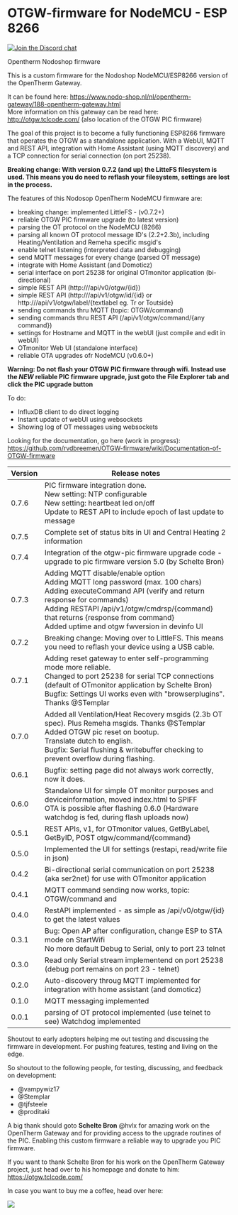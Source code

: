 # OTGW-firmware for NodeMCU - ESP 8266 

[![Join the Discord chat](https://img.shields.io/discord/812969634638725140.svg?style=flat-square)](https://discord.gg/zjW3ju7vGQ)

Opentherm Nodoshop firmware

This is a custom firmware for the Nodoshop NodeMCU/ESP8266 version of the OpenTherm Gateway. 

It can be found here: https://www.nodo-shop.nl/nl/opentherm-gateway/188-opentherm-gateway.html  
More information on this gateway can be read here: http://otgw.tclcode.com/  (also location of the OTGW PIC firmware) 

The goal of this project is to become a fully functioning ESP8266 firmware that operates the OTGW as a standalone application. With a WebUI, MQTT and REST API, integration with Home Assistant (using MQTT discovery) and a TCP connection for serial connection (on port 25238).


**Breaking change: With version 0.7.2 (and up) the LitteFS filesystem is used. This means you do need to reflash your filesystem, settings are lost in the process.**


The features of this Nodosop OpenTherm NodeMCU firmware are:

- breaking change: implemented LittleFS -  (v0.7.2+)
- reliable OTGW PIC firmware upgrade (to latest version)
- parsing the OT protocol on the NodeMCU (8266)
- parsing all known OT protocol message ID's (2.2+2.3b), including Heating/Ventilation and Remeha specific msgid's 
- enable telnet listening (interpreted data and debugging)
- send MQTT messages for every change  (parsed OT message)
- integrate with Home Assistant (and Domoticz)
- serial interface on port 25238 for original OTmonitor application (bi-directional)
- simple REST API (http://<ip>/api/v0/otgw/{id})
- simple REST API (http://<ip>/api/v1/otgw/id/{id} or http://<ip>/api/v1/otgw/label/{textlabel eg. Tr or Toutside} 
- sending commands thru MQTT (topic: OTGW/command) 
- sending commands thru REST API (/api/v1/otgw/command/{any command})
- settings for Hostname and MQTT in the webUI (just compile and edit in webUI)
- OTmonitor Web UI (standalone interface)
- reliable OTA upgrades ofr NodeMCU (v0.6.0+)

**Warning: Do not flash your OTGW PIC firmware through wifi. Instead use the _NEW_ reliable PIC firmware upgrade, just goto the File Explorer tab and click the PIC upgrade button**



To do:
- InfluxDB client to do direct logging 
- Instant update of webUI using websockets
- Showing log of OT messages using websockets

Looking for the documentation, go here (work in progress):  <br> https://github.com/rvdbreemen/OTGW-firmware/wiki/Documentation-of-OTGW-firmware
  
| Version | Release notes |
|-|-|
| 0.7.6 | PIC firmware integration done. <br> New setting: NTP configurable <br> New setting: heartbeat led on/off <br> Update to REST API to include epoch of last update to message|
| 0.7.5 | Complete set of status bits in UI and Central Heating 2 information |
| 0.7.4 | Integration of the otgw-pic firmware upgrade code - upgrade to pic firmware version 5.0 (by Schelte Bron) |
| 0.7.3 | Adding MQTT disable/enable option<br>Adding MQTT long password (max. 100 chars)<br>Adding executeCommand API (verify and return response for commands)<br>Adding RESTAPI /api/v1/otgw/cmdrsp/{command} that returns {response from command}<br>Added uptime and otgw fwversion in devinfo UI |
| 0.7.2 | Breaking change: Moving over to LittleFS. This means you need to reflash your device using a USB cable.   |
| 0.7.1 | Adding reset gateway to enter self-programming mode more reliable. <br> Changed to port 25238 for serial TCP connections (default of OTmonitor application by Schelte Bron)<br>Bugfix: Settings UI works even with "browserplugins". Thanks @STemplar   |
| 0.7.0 | Added all Ventilation/Heat Recovery msgids (2.3b OT spec). Plus Remeha msgids. Thanks @STemplar <br>Added OTGW pic reset on bootup.<br> Translate dutch to english. <br>Bugfix: Serial flushing & writebuffer checking to prevent overflow during flashing.  |
| 0.6.1 | Bugfix: setting page did not always work correctly, now it does. |
| 0.6.0 | Standalone UI for simple OT monitor purposes and deviceinformation, moved index.html to SPIFF <br>OTA is possible after flashing 0.6.0 (Hardware watchdog is fed, during flash uploads now) |
| 0.5.1 | REST APIs, v1, for OTmonitor values, GetByLabel, GetByID, POST otgw/command/{command} |
| 0.5.0 | Implemented the UI for settings (restapi, read/write file in json) |
| 0.4.2 | Bi-directional serial communication on port 25238 (aka ser2net) for use with OTmonitor application|   
| 0.4.1 | MQTT command sending now works, topic: OTGW/command and |   
| 0.4.0 | RestAPI implemented - as simple as <ip>/api/v0/otgw/{id} to get the latest values |   
| 0.3.1 | Bug: Open AP after configuration, change ESP to STA mode on StartWifi <br> No more default Debug to Serial, only to port 23 telnet |   
| 0.3.0 | Read only Serial stream implementend on port 25238 (debug port remains on port 23 - telnet) |   
| 0.2.0 | Auto-discovery throug MQTT implemented for integration with home assistant (and domoticz)     |
| 0.1.0 | MQTT messaging implemented |
| 0.0.1 | parsing of OT protocol implemented (use telnet to see)   Watchdog implemented |

Shoutout to early adopters helping me out testing and discussing the firmware in development. For pushing features, testing and living on the edge. 

So shoutout to the following people, for testing, discussing, and feedback on development: 
* @vampywiz17 
* @Stemplar 
* @tjfsteele 
* @proditaki

A big thank should goto **Schelte Bron** @hvlx for amazing work on the OpenTherm Gateway and for providing access to the upgrade routines of the PIC. Enabling this custom firmware a reliable way to upgrade you PIC firmware.

If you want to thank Schelte Bron for his work on the OpenTherm Gateway project, just head over to his homepage and donate to him: https://otgw.tclcode.com/

In case you want to buy me a coffee, head over here:

<a href="https://www.buymeacoffee.com/rvdbreemen"><img src="https://img.buymeacoffee.com/button-api/?text=Buy me a coffee&emoji=&slug=rvdbreemen&button_colour=5F7FFF&font_colour=ffffff&font_family=Cookie&outline_colour=000000&coffee_colour=FFDD00"></a>
